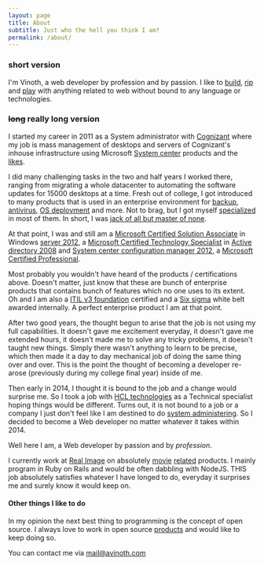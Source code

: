 ```yaml
---
layout: page
title: About
subtitle: Just who the hell you think I am?
permalink: /about/
---
```


### short version

I'm Vinoth, a web developer by profession and by passion. I like to [build](https://github.com/avinoth?tab=repositories), [rip](https://github.com/avinoth/pg_search_experiment) and [play](https://osrc.dfm.io/avinoth/#languages) with anything related to web without bound to any language or technologies.

### <del>long</del> really long version

I started my career in 2011 as a System administrator with [Cognizant](http://www.cognizant.com) where my job is mass management of desktops and servers of Cognizant's inhouse infrastructure using Microsoft [System center](http://www.microsoft.com/en-in/server-cloud/products/system-center-2012-r2/) products and the [likes](http://www.bmc.com/it-solutions/asset-management.html).

I did many challenging tasks in the two and half years I worked there, ranging from migrating a whole datacenter to automating the software updates for 15000 desktops at a time. Fresh out of college, I got introduced to many products that is used in an enterprise environment for [backup](http://www.symantec.com/products/data-backup-software/), [antivirus](http://www.mcafee.com/in/products/virusscan-enterprise.aspx), [OS deployment](http://en.wikipedia.org/wiki/Microsoft_Deployment_Toolkit) and more. Not to brag, but I got myself [specialized](https://www.mcpvirtualbusinesscard.com/VBCServer/bluerail/profile) in most of them. In short, I was [jack of all but master of none](http://en.wikipedia.org/wiki/Jack_of_all_trades,_master_of_none).

At that point, I was and still am a [Microsoft Certified Solution Associate](http://en.wikipedia.org/wiki/Microsoft_Certified_Professional#Microsoft_Certified_Solutions_Associate_or_MCSA) in Windows [server 2012](https://www.microsoft.com/learning/en-in/mcsa-windows-server-certification.aspx), a [Microsoft Certified Technology Specialist](https://www.microsoft.com/learning/en-in/mcts-certification.aspx) in [Active directory 2008](https://www.microsoft.com/learning/en-in/exam-70-640.aspx) and [System center configuration manager 2012](https://www.microsoft.com/learning/en-in/exam-70-243.aspx), a [Microsoft Certified Professional](http://en.wikipedia.org/wiki/Microsoft_Certified_Professional).

Most probably you wouldn't have heard of the products / certifications above. Doesn't matter, just know that these are bunch of enterprise products that contains bunch of features which no one uses to its extent. Oh and I am also a [ITIL v3 foundation](https://www.exin.com/NL/en/exams/?exam=itil-v3-foundation) certified and a [Six sigma](http://en.wikipedia.org/wiki/Six_Sigma) white belt awarded internally. A perfect enterprise product I am at that point.

After two good years, the thought begun to arise that the job is not using my full capabilities. It doesn't gave me excitement everyday, it doesn't gave me extended hours, it doesn't made me to solve any tricky problems, it doesn't taught new things. Simply there wasn't anything to learn to be precise, which then made it a day to day mechanical job of doing the same thing over and over. This is the point the thought of becoming a developer re-arose (previously during my college final year) inside of me.

Then early in 2014, I thought it is bound to the job and a change would surprise me. So I took a job with [HCL technologies](http://hcl.com) as a Technical specialist hoping things would be different. Turns out, it is not bound to a job or a company I just don't feel like I am destined to do [system administering](http://blog.avinoth.com/who-am-i-a-developer-or-a-system-administrator/). So I decided to become a Web developer no matter whatever it takes within 2014.

Well here I am, a Web developer by passion and by _profession_.

I currently work at [Real Image](http://www.realimage.com/home) on absolutely [movie](http://moviebuff.com) [related](http://justickets.in) products. I mainly program in Ruby on Rails and would be often dabbling with NodeJS. THIS job absolutely satisfies whatever I have longed to do, everyday it surprises me and surely know it would keep on.

#### Other things I like to do

In my opinion the next best thing to programming is the concept of open source. I always love to work in open source [products](https://github.com/avinoth) and would like to keep doing so.

You can contact me via [mail@avinoth.com](mailto:mail@avinoth.com)
